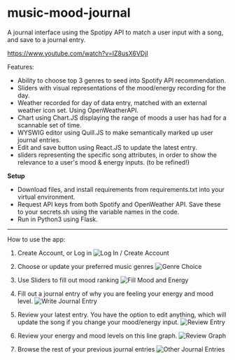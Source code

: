 
# music-mood-journal
A journal interface using the Spotipy API to match a user input with a song, and save to a journal entry.

https://www.youtube.com/watch?v=IZ8usX6VDjI

Features: 
- Ability to choose top 3 genres to seed into Spotify API recommendation.
- Sliders with visual representations of the mood/energy recording for the day.
- Weather recorded for day of data entry, matched with an external weather icon set. Using OpenWeatherAPI.
- Chart using Chart.JS displaying the range of moods a user has had for a scannable set of time.
- WYSWIG editor using Quill.JS to make semantically marked up user journal entries.
- Edit and save button using React.JS to update the latest entry.
- sliders representing the specific song attributes, in order to show the relevance to a user's mood & energy inputs. (to be refined!)

**Setup**
- Download files, and install requirements from requirements.txt into your virtual environment.
- Request API keys from both Spotify and OpenWeather API. Save these to your secrets.sh using the variable names in the code.
- Run in Python3 using Flask.

________________________________________________________

How to use the app:
1. Create Account, or Log in
![Log In / Create Account](https://user-images.githubusercontent.com/43709904/124631284-3d792980-de51-11eb-8300-e513c4e28886.png)

2. Choose or update your preferred music genres
![Genre Choice](https://user-images.githubusercontent.com/43709904/124632556-74037400-de52-11eb-9e78-e4efd600ad1c.png)

3. Use Sliders to fill out mood ranking
![Fill Mood and Energy](https://user-images.githubusercontent.com/43709904/124631427-60a3d900-de51-11eb-8eab-4d9083235832.png)

4. Fill out a journal entry of why you are feeling your energy and mood level.
![Write Journal Entry](https://user-images.githubusercontent.com/43709904/124631563-84671f00-de51-11eb-8a6a-4073a5afdc81.png)

5. Review your latest entry. You have the option to edit anything, which will update the song if you change your mood/energy input.
![Review Entry](https://user-images.githubusercontent.com/43709904/124631767-b2e4fa00-de51-11eb-8b6c-a0f4b4cfa217.png)

6. Review your energy and mood levels on this line graph. 
![Review Graph](https://user-images.githubusercontent.com/43709904/124631985-e9227980-de51-11eb-9e2a-70d92fc720a6.png)

7. Browse the rest of your previous journal entries
![Other Journal Entries](https://user-images.githubusercontent.com/43709904/124632264-30106f00-de52-11eb-9f01-7d721133b1bb.png)




